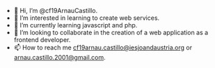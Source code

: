 - 👋 Hi, I’m @cf19ArnauCastillo.
- 👀 I’m interested in learning to create web services.
- 🌱 I’m currently learning javascript and php.
- 💞️ I’m looking to collaborate in the creation of a web application as a frontend developer.
- 📫 How to reach me cf19arnau.castillo@iesjoandaustria.org or arnau.castillo.2001@gmail.com.

<!---
cf19ArnauCastillo/cf19ArnauCastillo is a ✨ special ✨ repository because its `README.md` (this file) appears on your GitHub profile.
You can click the Preview link to take a look at your changes.
--->
